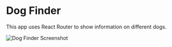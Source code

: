 # Dog Finder

This app uses React Router to show information on different dogs.

![Dog Finder Screenshot](../images/dog-finder.gif)
